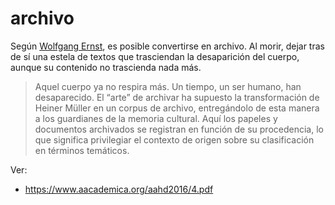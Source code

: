 # archivo

Según [Wolfgang Ernst](https://archivochurubusco.encrym.edu.mx/n1letras4.html), es posible convertirse en archivo. Al morir, dejar tras de sí una estela de textos que trasciendan la desaparición del cuerpo, aunque su contenido no trascienda nada más.

 > 
 > Aquel cuerpo ya no respira más. Un tiempo, un ser humano, han desaparecido. El “arte” de archivar ha supuesto la transformación de Heiner Müller en un corpus de archivo, entregándolo de esta manera a los guardianes de la memoria cultural. Aquí los papeles y documentos archivados se registran en función de su procedencia, lo que significa privilegiar el contexto de origen sobre su clasificación en términos temáticos.

Ver:

* https://www.aacademica.org/aahd2016/4.pdf
